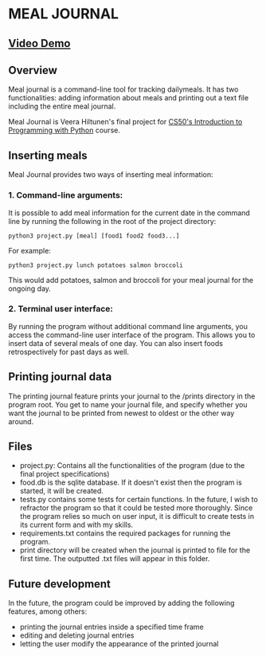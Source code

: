 # MEAL JOURNAL

## [Video Demo](https://www.youtube.com/watch?v=KUKaFWudExE>)

## Overview

Meal journal is a command-line tool for tracking dailymeals. It has two functionalities: adding information about meals and printing out a text file including the entire meal journal.

Meal Journal is Veera Hiltunen's final project for [CS50's Introduction to Programming with Python](https://cs50.harvard.edu/python/2022/) course.

## Inserting meals

Meal Journal provides two ways of inserting meal information:

### 1. Command-line arguments:

It is possible to add meal information for the current date in the command line by running the following in the root of the project directory:

```
python3 project.py [meal] [food1 food2 food3...]
```

For example:

```
python3 project.py lunch potatoes salmon broccoli
```

This would add potatoes, salmon and broccoli for your meal journal for the ongoing day.

### 2. Terminal user interface:

By running the program without additional command line arguments, you access the command-line user interface of the program. This allows you to insert data of several meals of one day. You can also insert foods retrospectively for past days as well.

## Printing journal data

The printing journal feature prints your journal to the /prints directory in the program root. You get to name your journal file, and specify whether you want the journal to be printed from newest to oldest or the other way around.

## Files

- project.py: Contains all the functionalities of the program (due to the final project specifications)
- food.db is the sqlite database. If it doesn't exist then the program is started, it will be created.
- tests.py contains some tests for certain functions. In the future, I wish to refractor the program so that it could be tested more thoroughly. Since the program relies so much on user input, it is difficult to create tests in its current form and with my skills.
- requirements.txt contains the required packages for running the program.
- print directory will be created when the journal is printed to file for the first time. The outputted .txt files will appear in this folder.

## Future development

In the future, the program could be improved by adding the following features, among others:

- printing the journal entries inside a specified time frame
- editing and deleting journal entries
- letting the user modify the appearance of the printed journal
